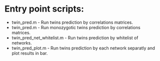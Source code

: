 # Entry point scripts:

- twin_pred.m - Run twins prediction by correlations matrices.
- twin_pred.m - Run monozygotic twins prediction by correlations matrices.
- twin_pred_net_whitelist.m - Run twins prediction by whitelist of networks.
- twin_pred_plot.m - Run twins prediction by each network separatly and plot results in bar.
